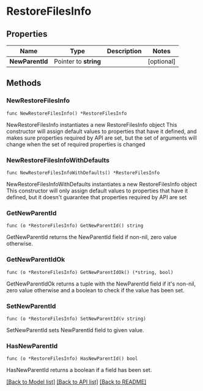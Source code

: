 # RestoreFilesInfo

## Properties

Name | Type | Description | Notes
------------ | ------------- | ------------- | -------------
**NewParentId** | Pointer to **string** |  | [optional] 

## Methods

### NewRestoreFilesInfo

`func NewRestoreFilesInfo() *RestoreFilesInfo`

NewRestoreFilesInfo instantiates a new RestoreFilesInfo object
This constructor will assign default values to properties that have it defined,
and makes sure properties required by API are set, but the set of arguments
will change when the set of required properties is changed

### NewRestoreFilesInfoWithDefaults

`func NewRestoreFilesInfoWithDefaults() *RestoreFilesInfo`

NewRestoreFilesInfoWithDefaults instantiates a new RestoreFilesInfo object
This constructor will only assign default values to properties that have it defined,
but it doesn't guarantee that properties required by API are set

### GetNewParentId

`func (o *RestoreFilesInfo) GetNewParentId() string`

GetNewParentId returns the NewParentId field if non-nil, zero value otherwise.

### GetNewParentIdOk

`func (o *RestoreFilesInfo) GetNewParentIdOk() (*string, bool)`

GetNewParentIdOk returns a tuple with the NewParentId field if it's non-nil, zero value otherwise
and a boolean to check if the value has been set.

### SetNewParentId

`func (o *RestoreFilesInfo) SetNewParentId(v string)`

SetNewParentId sets NewParentId field to given value.

### HasNewParentId

`func (o *RestoreFilesInfo) HasNewParentId() bool`

HasNewParentId returns a boolean if a field has been set.


[[Back to Model list]](../README.md#documentation-for-models) [[Back to API list]](../README.md#documentation-for-api-endpoints) [[Back to README]](../README.md)


